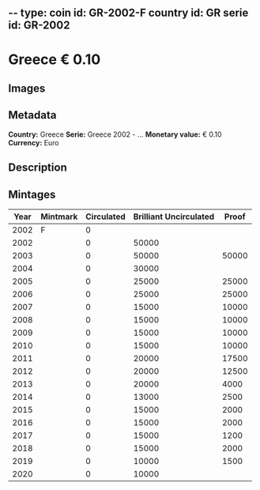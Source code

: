 --
type: coin
id: GR-2002-F
country id: GR
serie id: GR-2002
--

# Greece € 0.10

## Images


## Metadata

**Country:** Greece
**Serie:** Greece 2002 - ...
**Monetary value:** € 0.10
**Currency:** Euro

## Description


## Mintages
| Year | Mintmark | Circulated | Brilliant Uncirculated | Proof |
| ---- | -------- | ---------- | ---------------------- | ----- |
| 2002 | F | 0|  |  |
| 2002 |  | 0| 50000 |  |
| 2003 |  | 0| 50000 | 50000 |
| 2004 |  | 0| 30000 |  |
| 2005 |  | 0| 25000 | 25000 |
| 2006 |  | 0| 25000 | 25000 |
| 2007 |  | 0| 15000 | 10000 |
| 2008 |  | 0| 15000 | 10000 |
| 2009 |  | 0| 15000 | 10000 |
| 2010 |  | 0| 15000 | 10000 |
| 2011 |  | 0| 20000 | 17500 |
| 2012 |  | 0| 20000 | 12500 |
| 2013 |  | 0| 20000 | 4000 |
| 2014 |  | 0| 13000 | 2500 |
| 2015 |  | 0| 15000 | 2000 |
| 2016 |  | 0| 15000 | 2000 |
| 2017 |  | 0| 15000 | 1200 |
| 2018 |  | 0| 15000 | 2000 |
| 2019 |  | 0| 10000 | 1500 |
| 2020 |  | 0| 10000 |  |
